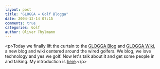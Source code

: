 ```yaml
---
layout: post
title: "GLOGGA = Golf Blogga"
date: 2004-12-14 07:15
comments: true
categories: Golf
author: Oliver Thylmann
---
```



&lt;p&gt;Today we finally lift the curtain to the [GLOGGA Blog](http://www.glogge.com/) and [GLOGGA Wiki](http://www.glogga.net/), a new blog and wiki centered around the wired golfers. We blog, we love technology and yes we golf. Now let's talk about it and get some people in and talking. My introduction is [here](http://www.glogga.com/2004/12/welcome_to_glog.html).&lt;/p&gt;

